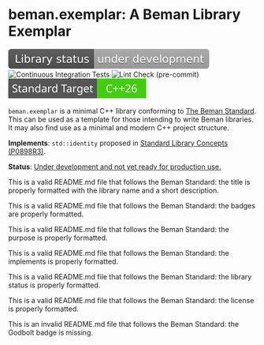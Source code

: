 # beman.exemplar: A Beman Library Exemplar

<!-- SPDX-License-Identifier: Apache-2.0 WITH LLVM-exception -->

<!-- markdownlint-disable-next-line line-length -->
![Library Status](https://raw.githubusercontent.com/bemanproject/beman/refs/heads/main/images/badges/beman_badge-beman_library_under_development.svg) ![Continuous Integration Tests](https://github.com/bemanproject/exemplar/actions/workflows/ci_tests.yml/badge.svg) ![Lint Check (pre-commit)](https://github.com/bemanproject/exemplar/actions/workflows/pre-commit.yml/badge.svg) ![Standard Target](https://github.com/bemanproject/beman/blob/main/images/badges/cpp26.svg)

<!-- markdownlint-disable-next-line line-length -->
`beman.exemplar` is a minimal C++ library conforming to [The Beman Standard](https://github.com/bemanproject/beman/blob/main/docs/beman_standard.md). This can be used as a template for those intending to write Beman libraries. It may also find use as a minimal and modern  C++ project structure.

**Implements**: `std::identity` proposed in [Standard Library Concepts (P0898R3)](https://wg21.link/P0898R3).

**Status**: [Under development and not yet ready for production use.](https://github.com/bemanproject/beman/blob/main/docs/beman_library_maturity_model.md#under-development-and-not-yet-ready-for-production-use)

<!-- markdownlint-disable-next-line line-length -->
This is a valid README.md file that follows the Beman Standard: the title is properly formatted with the library name and a short description.

This is a valid README.md file that follows the Beman Standard: the badges are properly formatted.

This is a valid README.md file that follows the Beman Standard: the purpose is properly formatted.

This is a valid README.md file that follows the Beman Standard: the implements is properly formatted.

This is a valid README.md file that follows the Beman Standard: the library status is properly formatted.

This is a valid README.md file that follows the Beman Standard: the license is properly formatted.

This is an invalid README.md file that follows the Beman Standard: the Godbolt badge is missing.
